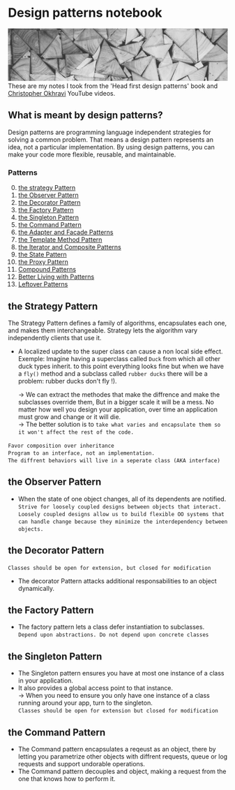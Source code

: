 # Design patterns notebook
![Alt text](banner.jpg?raw=true "Banner")
These are my notes I took from the 'Head first design patterns' book and [Christopher Okhravi](https://www.youtube.com/c/ChristopherOkhravi) YouTube videos. 
## What is meant by design patterns?  
Design patterns are programming language independent strategies for solving a common problem. That means a design pattern represents an idea, not a particular implementation. By using design patterns, you can make your code more flexible, reusable, and maintainable.    
### Patterns
0. [the strategy Pattern](#the-Strategy-Pattern)
1. [the Observer Pattern](#the-Observer-Pattern)
2. [the Decorator Pattern](#the-Decorator-Pattern)
3. [the Factory Pattern](#the-Factory-Pattern)
4. [the Singleton Pattern](#the-Singleton-Pattern)
5. [the Command Pattern](#the-Command-Pattern)
6. [the Adapter and Facade Patterns](#the-Adapter-and-Facade-Patterns)
7. [the Template Method Pattern](#the-Template-Method-Pattern)
8. [the Iterator and Composite Patterns](#the-Iterator-and-Composite-Patterns)
9. [the State Pattern](#the-State-Pattern)
10. [the Proxy Pattern](#the-Proxy-Pattern)
11. [Compound Patterns](#Compound-Patterns)
12. [Better Living with Patterns](#Better-Living-with-Patterns)
13. [Leftover Patterns](#Leftover-Patterns)

## the Strategy Pattern  
The Strategy Pattern defines a family of algorithms, encapsulates each one, and makes them interchangeable. Strategy lets the algorithm vary independently clients that use it.  
* A localized update to the super class can cause a non local side effect.  
Exemple: Imagine having a superclass called `Duck` from which all other duck types inherit. to this point everything looks fine but when we have a `fly()` method and a subclass called `rubber ducks` there will be a problem: rubber ducks don't fly !).    

    → We can extract the methodes that make the diffrence and make the subclasses override them, But in a bigger scale it will be a mess. No matter how well you design your application, over time an application must grow and change or it will die.    
    → The better solution is to `take what varies and encapsulate them so it won't affect the rest of the code.`

`Favor composition over inheritance`    
`Program to an interface, not an implementation.`  
`The diffrent behaviors will live in a seperate class (AKA interface)`  

## the Observer Pattern  
* When the state of one object changes, all of its dependents are notified.  
`Strive for loosely coupled designs between objects that interact.`  
`Loosely coupled designs allow us to build flexible OO systems that can handle change because they minimize the interdependency between objects.`

## the Decorator Pattern  
`Classes should be open for extension, but closed for modification`
* The decorator Pattern attacks additional responsabilities to an object dynamically.  

## the Factory Pattern  
* The factory pattern lets a class defer instantiation to subclasses.  
`Depend upon abstractions. Do not depend upon concrete classes`  

## the Singleton Pattern  
* The Singleton pattern ensures you have at most one instance of a class in your application.  
* It also provides a global access point to that instance.  
    → When you need to ensure you only have one instance of a class running around your app, turn to the singleton.  
`Classes should be open for extension but closed for modification`  

## the Command Pattern  
* The Command pattern encapsulates a reqeust as an object, there by letting you parametrize other objects with diffrent requests, queue or log requests and support undorable operations.  
* The Command pattern decouples and object, making a request from the one that knows how to perform it.  
